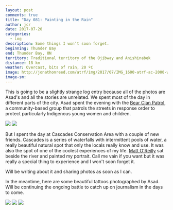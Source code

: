 ```yaml
---
layout: post
comments: true
title: "Day 081: Painting in the Rain"
author: jcr
date: 2017-07-20
categories:
  - Log
description: Some things I won’t soon forget.
beginning: Thunder Bay
end: Thunder Bay, ON
territory: Traditional territory of the Ojibway and Anishinabek
distance: 18 km
weather: Overcast, bits of rain, 20 ºC
image: http://jonathonreed.com/atrf/img/2017/07/IMG_1600-atrf-ac-2000-web.jpg
image-sm:
---
```


This is going to be a slightly strange log entry because all of the photos are Asad's and all the stories are unrelated. We spent most of the day in different parts of the city. Asad spent the evening with the <a href="https://www.facebook.com/BearClanPatrol/">Bear Clan Patrol</a>, a community-based group that patrols the streets in response order to protect particularly Indigenous young women and children. 

<img src="http://jonathonreed.com/atrf/img/2017/07/IMG_1659-atrf-ac-2000-web.jpg">

<img src="http://jonathonreed.com/atrf/img/2017/07/IMG_1663-atrf-ac-2000-web.jpg">

But I spent the day at Cascades Conservation Area with a couple of new friends. Cascades is a series of waterfalls with intermittent pools of water, a really beautiful natural spot that only the locals really know and use. It was also the spot of one of the coolest experiences of my life. <a href="https://www.facebook.com/m.o.finearts/?hc_ref=PAGES_TIMELINE" target="blank">Matt O'Reilly</a> sat beside the river and painted my portrait. Call me vain if you want but it was really a special thing to experience and I won't soon forget it. 

Will be writing about it and sharing photos as soon as I can.

In the meantime, here are some beautiful tattoos photographed by Asad. Will be continuing the ongoing battle to catch up on journalism in the days to come.

<img src="http://jonathonreed.com/atrf/img/2017/07/IMG_1582-atrf-ac-2000-web.jpg">

<img src="http://jonathonreed.com/atrf/img/2017/07/IMG_1612-atrf-ac-2000-web.jpg">

<img src="http://jonathonreed.com/atrf/img/2017/07/IMG_1597-atrf-ac-2000-web.jpg">
